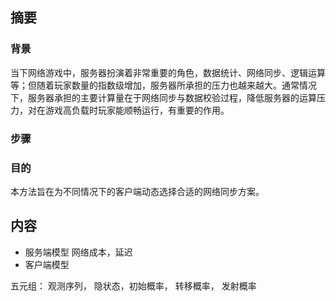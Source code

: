 ## 摘要

### 背景

当下网络游戏中，服务器扮演着非常重要的角色，数据统计、网络同步、逻辑运算等；但随着玩家数量的指数级增加，服务器所承担的压力也越来越大。通常情况下，服务器承担的主要计算量在于网络同步与数据校验过程，降低服务器的运算压力，对在游戏高负载时玩家能顺畅运行，有重要的作用。

### 步骤 


### 目的

本方法旨在为不同情况下的客户端动态选择合适的网络同步方案。


## 内容


* 服务端模型  网络成本，延迟
* 客户端模型





五元组：
观测序列， 隐状态，初始概率， 转移概率， 发射概率

